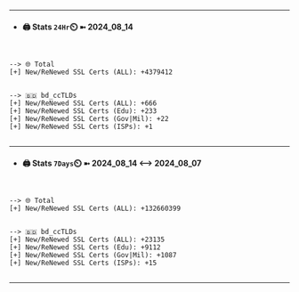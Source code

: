 

---
- #### 🖨️ **Stats** `24Hr`⏲️ ➼ 2024_08_14
```console


--> 🌐 Total
[+] New/ReNewed SSL Certs (ALL): +4379412


--> 🇧🇩 bd_ccTLDs
[+] New/ReNewed SSL Certs (ALL): +666
[+] New/ReNewed SSL Certs (Edu): +233
[+] New/ReNewed SSL Certs (Gov|Mil): +22
[+] New/ReNewed SSL Certs (ISPs): +1


```

---
- #### 🖨️ **Stats** `7Days`⏲️ ➼ 2024_08_14 <--> 2024_08_07
```console


--> 🌐 Total
[+] New/ReNewed SSL Certs (ALL): +132660399


--> 🇧🇩 bd_ccTLDs
[+] New/ReNewed SSL Certs (ALL): +23135
[+] New/ReNewed SSL Certs (Edu): +9112
[+] New/ReNewed SSL Certs (Gov|Mil): +1087
[+] New/ReNewed SSL Certs (ISPs): +15


```

---

